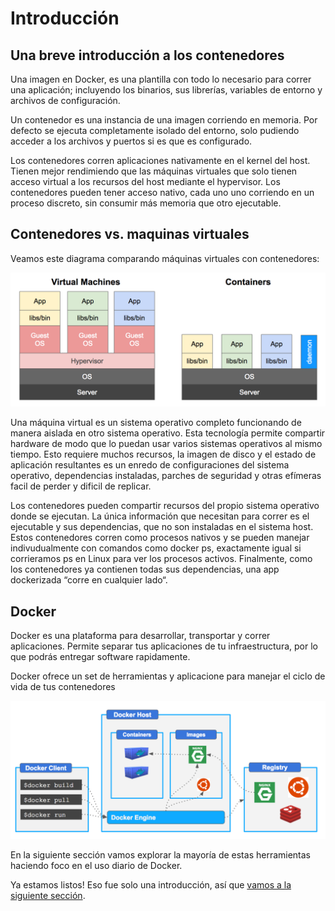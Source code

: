# Introducción

## Una breve introducción a los contenedores

Una imagen en Docker, es una plantilla con todo lo necesario para correr una aplicación; incluyendo los binarios, sus librerías, variables de entorno y archivos de configuración.

Un contenedor es una instancia de una imagen corriendo en memoria. Por defecto se ejecuta completamente isolado del entorno, solo pudiendo acceder a los archivos y puertos si es que es configurado.

Los contenedores corren aplicaciones nativamente en el kernel del host. Tienen mejor rendimiendo que las máquinas virtuales que solo tienen acceso virtual a los recursos del host mediante el hypervisor. Los contenedores pueden tener acceso nativo, cada uno uno corriendo en un proceso discreto, sin consumir más memoria que otro ejecutable.

## Contenedores vs. maquinas virtuales

Veamos este diagrama comparando máquinas virtuales con contenedores:

![VM vs Containers](./vm-containers.png) 


Una máquina virtual es un sistema operativo completo funcionando de manera aislada en otro sistema operativo. Esta tecnología permite compartir hardware de modo que lo puedan usar varios sistemas operativos al mismo tiempo. Esto requiere muchos recursos, la imagen de disco y el estado de aplicación resultantes es un enredo de configuraciones del sistema operativo, dependencias instaladas, parches de seguridad y otras efímeras facil de perder y dificil de replicar.

Los contenedores pueden compartir recursos del propio sistema operativo donde se ejecutan. La única información que necesitan para correr es el ejecutable y sus dependencias, que no son instaladas en el sistema host. Estos contenedores corren como procesos nativos y se pueden manejar indivudualmente con comandos como docker ps, exactamente igual si corrieramos ps en Linux para ver los procesos activos.  Finalmente, como los contenedores ya contienen todas sus dependencias, una app dockerizada “corre en cualquier lado“.


## Docker

Docker es una plataforma para desarrollar, transportar y correr aplicaciones. Permite separar tus aplicaciones de tu infraestructura, por lo que podrás entregar software rapidamente. 

Docker ofrece un set de herramientas y aplicacione para manejar el ciclo de vida de tus contenedores


![Docker Platform](./docker-platform.png) 

En la siguiente sección vamos explorar la mayoría de estas herramientas haciendo foco en el uso diario de Docker.

Ya estamos listos! Eso fue solo una introducción, así que [vamos a la siguiente sección](https://github.com/fredomartinez/hello-docker/tree/master/1-running-containers).
